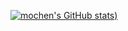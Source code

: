 [![mochen's GitHub stats](https://github-readme-stats.vercel.app/api?username=imochen&show_icons=true&theme=radical))](https://github.com/imochen/hotcss)

